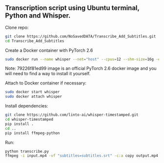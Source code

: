 <h2>Transcription script using Ubuntu terminal, Python and Whisper.</h2>

Clone repo:
```bash
git clone https://github.com/NoSavedDATA/Transcribe_Add_Subtitles.git
cd Transcribe_Add_Subtitles
```

Create a Docker container with PyTorch 2.6
```bash
sudo docker run --name whisper --net="host" --cpus=12 --shm-size=16g -e PYTHONIOENCODING=utf-8 -e LANG=C.UTF-8 -e LC_ALL=C.UTF-8 --gpus all -v /home/nosaveddata/:/root -w /root -it 79226f81ed99 bash
```

Note: 79226f81ed99 image is an official PyTorch 2.6 docker image and you will need to find a way to install it yourself.


Attach to Docker container if necessary:
```bash
sudo docker start whisper
sudo docker attach whisper
```

Install dependencies:
```bash
git clone https://github.com/linto-ai/whisper-timestamped.git
cd whisper-timestamped
pip install .
cd ..
pip install ffmpeg-python
```

Run:
```bash
python transcribe.py
ffmpeg -i input.mp4 -vf "subtitles=subtitles.srt" -c:a copy output.mp4
```
